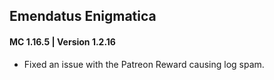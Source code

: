 ## Emendatus Enigmatica
#### MC 1.16.5 | Version 1.2.16

* Fixed an issue with the Patreon Reward causing log spam.